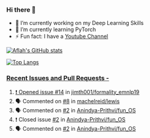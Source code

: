 ### Hi there 👋


<!-- **aflah02/aflah02** is a ✨ _special_ ✨ repository because its `README.md` (this file) appears on your GitHub profile. -->

<!-- Here are some ideas to get you started: -->

- 🔭 I’m currently working on my Deep Learning Skills
- 🌱 I’m currently learning PyTorch
- ⚡ Fun fact: I have a [Youtube Channel](https://www.youtube.com/channel/UCwab-Xf38Sd7QsxVPoS0cgA)
<!-- - 👯 I’m looking to collaborate on  -->
<!-- - 🤔 I’m looking for help with ... -->
<!-- - 💬 Ask me about ... -->
<!-- - 📫 How to reach me: ... -->
<!-- - 😄 Pronouns: ... -->

<!--  -->

[![Aflah's GitHub stats](https://github-readme-stats.vercel.app/api?username=aflah02&hide=stars&count_private=true&show_icons=true&theme=dark)](https://github.com/anuraghazra/github-readme-stats)

[![Top Langs](https://github-readme-stats.vercel.app/api/top-langs/?username=aflah02&theme=dark&layout=compact)](https://github.com/anuraghazra/github-readme-stats)
<a href="https://github.com/anuraghazra/github-readme-stats">

 ### Recent Issues and Pull Requests - 
<!--START_SECTION:activity-->
1. ❗️ Opened issue [#14](https://github.com/jimth001/formality_emnlp19/issues/14) in [jimth001/formality_emnlp19](https://github.com/jimth001/formality_emnlp19)
2. 🗣 Commented on [#8](https://github.com/machelreid/lewis/issues/8) in [machelreid/lewis](https://github.com/machelreid/lewis)
3. 🗣 Commented on [#2](https://github.com/Anindya-Prithvi/fun_OS/issues/2) in [Anindya-Prithvi/fun_OS](https://github.com/Anindya-Prithvi/fun_OS)
4. ❗️ Closed issue [#2](https://github.com/Anindya-Prithvi/fun_OS/issues/2) in [Anindya-Prithvi/fun_OS](https://github.com/Anindya-Prithvi/fun_OS)
5. 🗣 Commented on [#2](https://github.com/Anindya-Prithvi/fun_OS/issues/2) in [Anindya-Prithvi/fun_OS](https://github.com/Anindya-Prithvi/fun_OS)
<!--END_SECTION:activity-->
